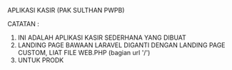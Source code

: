 APLIKASI KASIR (PAK SULTHAN PWPB)

CATATAN :
1. INI ADALAH APLIKASI KASIR SEDERHANA YANG DIBUAT
2. LANDING PAGE BAWAAN LARAVEL DIGANTI DENGAN LANDING PAGE CUSTOM, LIAT FILE WEB.PHP (bagian url '/')
3. UNTUK PRODK
